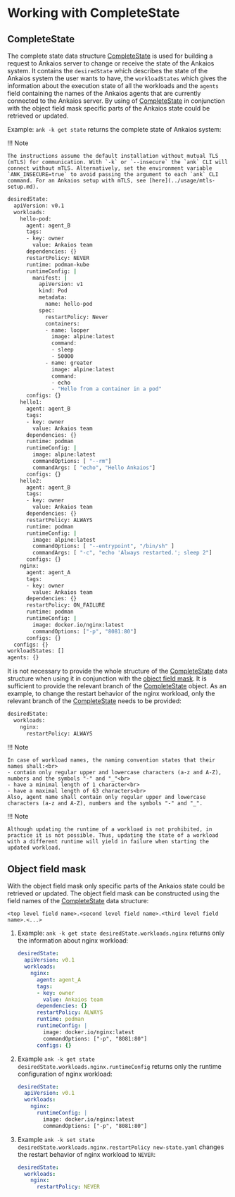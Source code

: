 # Working with CompleteState

## CompleteState

The complete state data structure [CompleteState](./_ankaios.proto.md#completestate) is used for building a request to Ankaios server to change or receive the state of the Ankaios system. It contains the `desiredState` which describes the state of the Ankaios system the user wants to have, the `workloadStates` which gives the information about the execution state of all the workloads and the `agents` field containing the names of the Ankaios agents that are currently connected to the Ankaios server. By using of [CompleteState](./_ankaios.proto.md#completestate) in conjunction with the object field mask specific parts of the Ankaios state could be retrieved or updated.

Example: `ank -k get state` returns the complete state of Ankaios system:

!!! Note

    The instructions assume the default installation without mutual TLS (mTLS) for communication. With `-k` or `--insecure` the `ank` CLI will connect without mTLS. Alternatively, set the environment variable `ANK_INSECURE=true` to avoid passing the argument to each `ank` CLI command. For an Ankaios setup with mTLS, see [here](../usage/mtls-setup.md).

```bash
desiredState:
  apiVersion: v0.1
  workloads:
    hello-pod:
      agent: agent_B
      tags:
      - key: owner
        value: Ankaios team
      dependencies: {}
      restartPolicy: NEVER
      runtime: podman-kube
      runtimeConfig: |
        manifest: |
          apiVersion: v1
          kind: Pod
          metadata:
            name: hello-pod
          spec:
            restartPolicy: Never
            containers:
            - name: looper
              image: alpine:latest
              command:
              - sleep
              - 50000
            - name: greater
              image: alpine:latest
              command:
              - echo
              - "Hello from a container in a pod"
      configs: {}
    hello1:
      agent: agent_B
      tags:
      - key: owner
        value: Ankaios team
      dependencies: {}
      runtime: podman
      runtimeConfig: |
        image: alpine:latest
        commandOptions: [ "--rm"]
        commandArgs: [ "echo", "Hello Ankaios"]
      configs: {}
    hello2:
      agent: agent_B
      tags:
      - key: owner
        value: Ankaios team
      dependencies: {}
      restartPolicy: ALWAYS
      runtime: podman
      runtimeConfig: |
        image: alpine:latest
        commandOptions: [ "--entrypoint", "/bin/sh" ]
        commandArgs: [ "-c", "echo 'Always restarted.'; sleep 2"]
      configs: {}
    nginx:
      agent: agent_A
      tags:
      - key: owner
        value: Ankaios team
      dependencies: {}
      restartPolicy: ON_FAILURE
      runtime: podman
      runtimeConfig: |
        image: docker.io/nginx:latest
        commandOptions: ["-p", "8081:80"]
      configs: {}
  configs: {}
workloadStates: []
agents: {}
```

It is not necessary to provide the whole structure of the [CompleteState](./_ankaios.proto.md#completestate) data structure when using it in conjunction with the [object field mask](#object-field-mask). It is sufficient to provide the relevant branch of the [CompleteState](./_ankaios.proto.md#completestate) object. As an example, to change the restart behavior of the nginx workload, only the relevant branch of the [CompleteState](./_ankaios.proto.md#completestate) needs to be provided:

```bash
desiredState:
  workloads:
    nginx:
      restartPolicy: ALWAYS
```

!!! Note

    In case of workload names, the naming convention states that their names shall:<br>
    - contain only regular upper and lowercase characters (a-z and A-Z), numbers and the symbols "-" and "_"<br>
    - have a minimal length of 1 character<br>
    - have a maximal length of 63 characters<br>
    Also, agent name shall contain only regular upper and lowercase characters (a-z and A-Z), numbers and the symbols "-" and "_".

!!! Note

    Although updating the runtime of a workload is not prohibited, in practice it is not possible. Thus, updating the state of a workload with a different runtime will yield in failure when starting the updated workload.

## Object field mask

With the object field mask only specific parts of the Ankaios state could be retrieved or updated.
The object field mask can be constructed using the field names of the [CompleteState](./_ankaios.proto.md#completestate) data structure:

```text
<top level field name>.<second level field name>.<third level field name>.<...>
```

1. Example: `ank -k get state desiredState.workloads.nginx` returns only the information about nginx workload:

    ```yaml
    desiredState:
      apiVersion: v0.1
      workloads:
        nginx:
          agent: agent_A
          tags:
          - key: owner
            value: Ankaios team
          dependencies: {}
          restartPolicy: ALWAYS
          runtime: podman
          runtimeConfig: |
            image: docker.io/nginx:latest
            commandOptions: ["-p", "8081:80"]
          configs: {}
    ```

2. Example `ank -k get state desiredState.workloads.nginx.runtimeConfig` returns only the runtime configuration of nginx workload:

    ```yaml
    desiredState:
      apiVersion: v0.1
      workloads:
        nginx:
          runtimeConfig: |
            image: docker.io/nginx:latest
            commandOptions: ["-p", "8081:80"]
    ```

3. Example `ank -k set state desiredState.workloads.nginx.restartPolicy new-state.yaml` changes the restart behavior of nginx workload to `NEVER`:

    ```yaml title="new-state.yaml"
    desiredState:
      workloads:
        nginx:
          restartPolicy: NEVER
    ```
